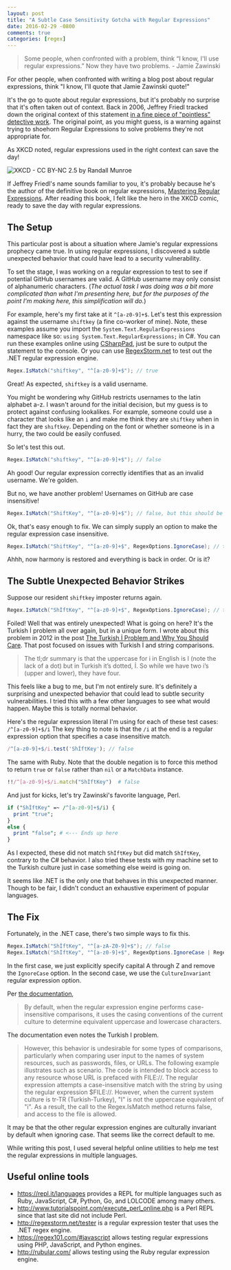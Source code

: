```yaml
---
layout: post
title: "A Subtle Case Sensitivity Gotcha with Regular Expressions"
date: 2016-02-29 -0800
comments: true
categories: [regex]
---
```


> Some people, when confronted with a problem, think “I know, I'll use regular expressions.” Now they have two problems. - Jamie Zawinski

For other people, when confronted with writing a blog post about regular expressions, think "I know, I'll quote that Jamie Zawinski quote!"

It's the go to quote about regular expressions, but it's probably no surprise that it's often taken out of context. Back in 2006, Jeffrey Friedl tracked down the original context of this statement [in a fine piece of "pointless" detective work](http://regex.info/blog/2006-09-15/247). The original point, as you might guess, is a warning against trying to shoehorn Regular Expressions to solve problems they're not appropriate for.

As XKCD noted, regular expressions used in the right context can save the day!

![XKCD - CC BY-NC 2.5 by Randall Munroe](http://imgs.xkcd.com/comics/regular_expressions.png)

If Jeffrey Friedl's name sounds familiar to you, it's probably because he's the author of the definitive book on regular expressions, [Mastering Regular Expressions](http://www.amazon.com/gp/product/0596528124?ie=UTF8&tag=youvebeenhaac-20&linkCode=as2&camp=1789&creative=9325&creativeASIN=0596528124).
After reading this book, I felt like the hero in the XKCD comic, ready to save the day with regular expressions.

## The Setup

This particular post is about a situation where Jamie's regular expressions prophecy came true. In using regular expressions, I discovered a subtle unexpected behavior that could have lead to a security vulnerability.

To set the stage, I was working on a regular expression to test to see if potential GitHub usernames are valid. A GitHub username may only consist of alphanumeric characters. (_The actual task I was doing was a bit more complicated than what I'm presenting here, but for the purposes of the point I'm making here, this simplification will do._)

For example, here's my first take at it `^[a-z0-9]+$`. Let's test this expression against the username `shiftkey` (a fine co-worker of mine). Note, these examples assume you import the `System.Text.RegularExpressions` namespace like so: `using System.Text.RegularExpressions;` in C#. You can run these examples online using [CSharpPad](http://csharppad.com/), just be sure to output the statement to the console. Or you can use [RegexStorm.net](http://regexstorm.net/tester) to test out the .NET regular expression engine.

```csharp
Regex.IsMatch("shiftkey", "^[a-z0-9]+$"); // true
```

Great! As expected, `shiftkey` is a valid username.

You might be wondering why GitHub restricts usernames to the latin alphabet a-z. I wasn't around for the initial decision, but my guess is to protect against confusing lookalikes. For example, someone could use a character that looks like an `i` and make me think they are `shiftkey` when in fact they are `shıftkey`. Depending on the font or whether someone is in a hurry, the two could be easily confused.

So let's test this out.

```csharp
Regex.IsMatch("shıftkey", "^[a-z0-9]+$"); // false
```

Ah good! Our regular expression correctly identifies that as an invalid username. We're golden.

But no, we have another problem! Usernames on GitHub are case insensitive!

```csharp
Regex.IsMatch("ShiftKey", "^[a-z0-9]+$"); // false, but this should be valid
```

Ok, that's easy enough to fix. We can simply supply an option to make the regular expression case insensitive.

```csharp
Regex.IsMatch("ShiftKey", "^[a-z0-9]+$", RegexOptions.IgnoreCase); // true
```

Ahhh, now harmony is restored and everything is back in order. Or is it?

## The Subtle Unexpected Behavior Strikes

Suppose our resident `shiftkey` imposter returns again.

```csharp
Regex.IsMatch("ShİftKey", "^[a-z0-9]+$", RegexOptions.IgnoreCase); // true, DOH!
```

Foiled! Well that was entirely unexpected! What is going on here? It's the Turkish İ problem all over again, but in a unique form. I wrote about this problem in 2012 in the post [The Turkish İ Problem and Why You Should Care](http://haacked.com/archive/2012/07/05/turkish-i-problem-and-why-you-should-care.aspx/). That post focused on issues with Turkish İ and string comparisons.

> The tl;dr summary is that the uppercase for i in English is I (note the lack of a dot) but in Turkish it’s dotted, İ. So while we have two i’s (upper and lower), they have four.

This feels like a bug to me, but I'm not entirely sure. It's definitely a surprising and unexpected behavior that could lead to subtle security vulnerabilities. I tried this with a few other languages to see what would happen. Maybe this is totally normal behavior.

Here's the regular expression literal I'm using for each of these test cases: `/^[a-z0-9]+$/i` The key thing to note is that the `/i` at the end is a regular expression option that specifies a case insensitive match.

```js
/^[a-z0-9]+$/i.test('ShİftKey'); // false
```

The same with Ruby. Note that the double negation is to force this method to return `true` or `false` rather than `nil` or a `MatchData` instance.

```ruby
!!/^[a-z0-9]+$/i.match("ShİftKey")  # false
```

And just for kicks, let's try Zawinski's favorite language, Perl.

```perl
if ("ShİftKey" =~ /^[a-z0-9]+$/i) {
  print "true";    
}
else {
  print "false"; # <--- Ends up here
}
```

As I expected, these did not match `ShİftKey` but did match `ShIftKey`, contrary to the C# behavior. I also tried these tests with my machine set to the Turkish culture just in case something else weird is going on.

It seems like .NET is the only one that behaves in this unexpected manner. Though to be fair, I didn't conduct an exhaustive experiment of popular languages.

## The Fix

Fortunately, in the .NET case, there's two simple ways to fix this.

```csharp
Regex.IsMatch("ShİftKey", "^[a-zA-Z0-9]+$"); // false
Regex.IsMatch("ShİftKey", "^[a-z0-9]+$", RegexOptions.IgnoreCase | RegexOptions.CultureInvariant); // false
```

In the first case, we just explicitly specify capital A through Z and remove the `IgnoreCase` option. In the second case, we use the `CultureInvariant` regular expression option.

Per [the documentation](https://msdn.microsoft.com/en-us/library/yd1hzczs\(v=vs.110\).aspx#Invariant),

> By default, when the regular expression engine performs case-insensitive comparisons, it uses the casing conventions of the current culture to determine equivalent uppercase and lowercase characters.

The documentation even notes the Turkish I problem.

> However, this behavior is undesirable for some types of comparisons, particularly when comparing user input to the names of system resources, such as passwords, files, or URLs. The following example illustrates such as scenario. The code is intended to block access to any resource whose URL is prefaced with FILE://. The regular expression attempts a case-insensitive match with the string by using the regular expression $FILE://. However, when the current system culture is tr-TR (Turkish-Turkey), "I" is not the uppercase equivalent of "i". As a result, the call to the Regex.IsMatch method returns false, and access to the file is allowed.

It may be that the other regular expression engines are culturally invariant by default when ignoring case. That seems like the correct default to me.

While writing this post, I used several helpful online utilities to help me test the regular expressions in multiple languages.

## Useful online tools

* https://repl.it/languages provides a REPL for multiple languages such as Ruby, JavaScript, C#, Python, Go, and LOLCODE among many others.
* http://www.tutorialspoint.com/execute_perl_online.php is a Perl REPL since that last site did not include Perl.
* http://regexstorm.net/tester is a regular expression tester that uses the .NET regex engine.
* https://regex101.com/#javascript allows testing regular expressions using PHP, JavaScript, and Python engines.
* http://rubular.com/ allows testing using the Ruby regular expression engine.
